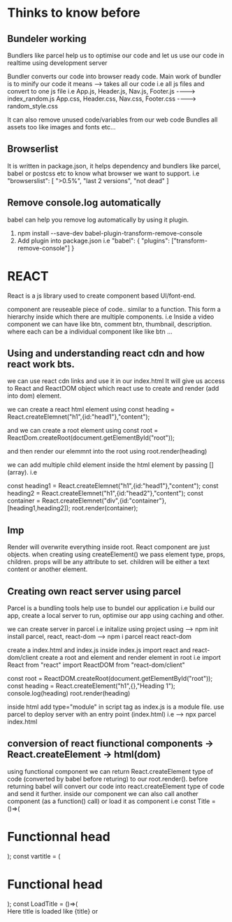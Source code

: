 # Thinks to know before
## Bundeler working
Bundlers like parcel help us to optimise our code and let us use our code in realtime using development server

Bundler converts our code into browser ready code.
Main work of bundler is to minify our code it means --> takes all our code i.e all js files and convert to one js file
i.e
App.js, Header.js, Nav.js, Footer.js ----> index_random.js
App.css, Header.css, Nav.css, Footer.css ----> random_style.css

It can also remove unused code/variables from our web code
Bundles all assets too like images and fonts etc...

## Browserlist
It is written in package.json, it helps dependency and bundlers like parcel, babel or postcss etc to know what browser we want to support.
i.e
"browserslist": [
  ">0.5%",
  "last 2 versions",
  "not dead"
]

## Remove console.log automatically
babel can help you remove log automatically by using it plugin.
1. npm install --save-dev babel-plugin-transform-remove-console
2. Add plugin into package.json
i.e
  "babel": {
    "plugins": ["transform-remove-console"]
  }


# REACT 
React is a js library used to create component based UI/font-end.

component are reuseable piece of code.. similar to a function.
This form a hierarchy inside which there are multiple components.
i.e Inside a video component we can have like btn, comment btn, thumbnail, description.
where each can be a individual component like like btn ...

## Using and understanding react cdn and how react work bts.
we can use react cdn links and use it in our index.html
It will give us access to React and ReactDOM object which react use to create and render (add into dom) element.

we can create a react html element using
const heading =  React.createElemnet("h1",{id:"head1"},"content");

and we can create a root element using 
const root = ReactDom.createRoot(document.getElementById("root"));

and then render our elemmnt into the root using
root.render(heading)

we can add multiple child element inside the html element by passing [] (array).
i.e

const heading1 =  React.createElemnet("h1",{id:"head1"},"content");
const heading2 =  React.createElemnet("h1",{id:"head2"},"content");
const container =  React.createElemnet("div",{id:"container"},[heading1,heading2]);
root.render(container);

## Imp
Render will overwrite everything inside root.
React component are just objects.
when creating using createElement() we pass element type, props, children.
props will be any attribute to set.
children will be either a text content or another element.



## Creating own react server using parcel
Parcel is a bundling tools help use to bundel our application i.e 
build our app, create a local server to run, optimise our app using caching and other.  

we can create server in parcel
i.e
initalize using project using --> npm init
install parcel, react, react-dom --> npm i parcel react react-dom

create a index.html and index.js 
inside index.js import react and react-dom/client
create a root and element and render element in root
i.e
import React from "react"
import ReactDOM from "react-dom/client"


const root = ReactDOM.createRoot(document.getElementById("root"));
const heading = React.createElement("h1",{},"Heading 1");
console.log(heading)
root.render(heading)

inside html add type="module" in script tag as index.js is a module file.
use parcel to deploy server with an entry point (index.html)
i.e --> npx parcel index.html

## conversion of react fiunctional components -> React.createElement -> html(dom) 
using functional component we can return React.createElement type of code (converted by babel before returing) to our root.render().
before returning babel will convert our code into react.createElement type of code and send it further.
inside our component we can also call another component (as a function() call) or load it as component 
i.e
const Title = ()=>(<div><h1>Functionnal head</h1></div>);
const vartitle = (<div><h1>Functional head</h1></div>);
const LoadTitle = ()=>(<div>Here title is loaded like {title} or <Title/></div>);
root.render(LoadTitle);

in above we called Title as a function() call and also as component both return js code (React.createElement) into the LoadTitle component and hence it is not required to convert them again at render as are already converted.
 
## Setting react locally

```sh
npm create vite@latest
```
after running above command select react and javascript.

Then install node_modules from package.json using 
```sh
npm install
```

To run react app 
```sh
npm run dev
```

## Code structure and flow in React app

Important folder is src/ 
In which important files are
App.jsx
App.css
main.jsx
index.css

index.html (inside project folder)

There can be multiple components. But all these components are imported in App component.
from App.js it is imported to main.jsx and from main.jsx it is rendered into index.html

individual_component --> App.jsx --> main.jsx --> index.html

## Basic syntax of jsx and App.jsx 

Rules:
1. Returning a single root element 
2. Closing all Tags
3. Camelcase for most things
4. using className to give class to html tags

In return statement of component we need to have closing tag for an opening tag. we can use different syntax
i.e <button> </button>  OR </button>

In return statement we can only return one individual tag or we can return multiple tag as children to a single div
i.e return <div> <h1> hello </h1> <button> click </button> </div>

We can use () with return to write from next line as return statement will not recognize anything written from next line.
i.e 
```javascript
return (
    <div> 
    <h1> hello </h1> 
    <button> click </button> 
    </div>
    )
```

We can create component and use it inside our App.js like
i.e for Title inside App.jsx

```sh
function Title(){
  return(
    <div>
      <h1>THIS IS TITLE</h1>
    </div>
  )
}
function Description(){
  return(
    <div>
      <h4>THIS IS Description</h4>
    </div>
  )
}

function App(){
  return(
    <div>
      <Title />
      <Description/>
      <Title />
      <Description/>
    </div>
  )
}
```
this code will render Title and Description in App.

## importing a file
To import a file we need to first export it using export keyword in the file

### multiple export / named export

In react we can define multiple component in a single jsx file and export each component but then we have to import it using {}.
i.e
```sh
# Components.jsx

export function Title(){
    return(
      <div>
        <h1>THIS IS TITLE</h1>
      </div>
    )
  }

export function Description(){
  return(
      <div>
        <h1>THIS IS Description</h1>
      </div>
    )
}

# App.jsx

import {Title} from "./Components"
import {Description} from "./Components"

```

### single / default export
for Title component we can export it using 
```sh

# Title.jsx

function Title(){
    return(
      <div>
        <h1>THIS IS TITLE</h1>
      </div>
    )
  }
export default Title
```

then we need to import it in App.jsx using

```sh

# App.jsx

import Title from "./Title"
```

### Exporting both single and default

We can also have both single and default export in same file and can import it in App.
we have to use import for single component like {comp1, comp2} and default using only name.
i.e

```sh
# Title
export function Description1(){
  return(
    <div>
      <h1>This is single export</h1>
    </div>
  )
}

export function Description2(){
  return(
    <div>
      <h1>This is single export 2</h1>
    </div>
  )
}


function Title(){
    return(
      <div>
        <h1>This is Default export</h1>
      </div>
    )
  }

export default Title

# App.jsx

import Title,{Description2, Description1} from "./Title"
              OR
import Title from "./Title"
import {Description1} from "./Title"
import {Description2} from "./Title"

```

## Using javascript {} in jsx

Any code written inside {} in jsx is treated as pure javascript
i.e
```sh
function Title(){
    let name = "gaurang"
    return(
      <div>
        <p>2*2 = {2*2}</p>
        <h4 >My Name is {name}</h4>
        <h4>My Name is {name.toUpperCase()}</h4>
      </div>
    )
  }
```
this will evaluate 2*2 inside {} to give 4 and give name in uppercase.

## Structuring react components

We must import repeating component into one component and then use that one to render in App.jsx
for a product with description and title we must made it one and then render it in App.jsx 
i.e product * 3 --> product tab --> App.jsx

```sh
# Product.jsx

function Product(){
    return(
        <div>
            <h2>Title</h2>
            <h4>Description</h4>
        </div>
    )
}

export default Product

# ProductTab.jsx

import Product from "./product";

function ProductTab(){
    return(
        <div>
            <Product/>
            <Product/>
            <Product/>
        </div>
    )
}

export default ProductTab

# App.jsx

import "./App.css"
import ProductTab from "./ProductTab"

function App(){
  return(
    <ProductTab/>
  )
}

export default App
```

## React Fragment
In React we can not return multiple tag but we can return a parent tag with all child tag wrapped inside it.
But for this we need to create a extra div block which is not good. So we can use react fragment.
which is part of React module which should be imported first
i.e:-
```sh
import React from "react";
function Product(props){
    return(
        <React.Fragment>
            <h2>{product_name}</h2>
            <h4>{product_Description}</h4>
        </React.Fragment
        )}
``` 
OR we can just use <> </> empty tags in latest version. 


## Styling React components

To style components we can either use same css file for multiple component. But we should create css file for each component.
i.e
App.jsx  --> App.css
Product.jsx  --> Product.css
ProductTab.js  --> ProductTab.css

we need to import css file 
i.e for Product.jsx
import "./Product.css"

## Rendering List/Array

To render an array or list in react we mostly use map method to render array as list item
ie
```sh
function App(){
  let fruits =  ["Apple","grape","banana"]
  return(
    fruits.map(item =>{return(
      <li>{item}</li>
    )})
  )
}
```
this will render all items as list.


## USING PROPS

In react/jsx to data can be sent across component in hierarchy (from parent to child).
we send data using attribute or key/value pair in calling child tag.
i.e To passing data to component product
let item = {"id":1,"name":"gaurang"}
<Product key=item.id name=item.name/>

this data will be sent to Product component using prop object.
prop is an default object in which this values are appended 
for console.log(prop)
prop = {"key":1,"name":"gaurang"}

we can just use this prop to access values 
i.e:- prop.key or prop.name

Example of using prop
```sh
# App.jsx
import Product  from "./Product.jsx"
function App(){
  let fruits = ["Apple","grape","banana"] 
  return(
    <>
    <ul>
    <Product data=fruits />
    </ul>
    </>
  )
}
export default App

# Product.jsx

function Product(prop){
  let fruits = prop.data #here data is array[] inside prop object.
  return(
    fruits.map(item =>{return(
    <li>{item}</li>
  )})
  )
}

# This code will print all fruits as list items
```

Example with parent child and grand child
```sh
# App.jsx

import "./App.css"
import ProductTab from "./components/ProductTab"

function App(){
  let product_info = [{
    "id":1,
    "product_name":"Apple",
    "product_description":"Apple is in california",
  },
  { "id":2,
    "product_name":"Samsung",
    "product_description":"Samsung is in Korea",
  },]
  return(
    <ProductTab info={product_info} />
  )
}
export default App

# ProductTab.jsx

import Product from "./Product";
import "./ProductTab.css"
function ProductTab(props){
    let product_info = props.info
    return(
        <div className="product-tab" >
           {product_info.map((item) =>{
            return(
               <Product key={item.id} 
               item_name = {item.product_name} 
               desc={item.product_description} />
            )})}
        </div>
    )
}
export default ProductTab


#Product.jsx
import "./Product.css"
function Product({item_name,desc}){  #Using destructuring
    // let product_name = props.item_name;
    // let product_Description = props.desc;
    return(
        <div className="Product">
            <h2>{item_name}</h2>
            <h4>{desc}</h4>
        </div>
    )
}
export default Product  
```
### Understanding prop in more detail (Namste react)
we can pass prop as a variable like name = "gaurang", 
but if we have an object we can automatically spread it and we can use it directly.
i.e
let obj={name:"gaurang",age:21}
<Restaurant {...obj}>

It will pass prop automatically like 
<Restaurant name="gaurang" age=21>


## Conditional Rendering
1. In react we can do conditional rendering anywhere in {} using && operator or ? : operator

2. In && any condition of left if is true then right side part will be executed/rendered
It returns first falsy value or a component
i.e
const islogged = true
{islogged  && <Logout/>}
if islogged is is true it will return Logout.

const islogged = false
{islogged  && <Logout/>}
if islogged is is true it will return false (value of islogged).

3. using if else
we cannot directly use if else to render component in return statement because of {} (we need to write in it)
but we can use a function to write our condition in and call function in our retuns
i.e 
const isLogged = false;
const renderOne = ()=>{
  if(!isLogged){
    return <Login/>
  }
  else{
    return <Logout/>
  }
}

this shows buttons to either logout or login according to isLogged status.


## One and Two way data binding (Namste react) and event handing and input taking
React only supports one way data binding which means we can only pass data/props from parent to child or (from var to input, and not from input to var). 
i.e
let search = "value"
<input type="text"
    value={search}
    onChange={search=value}/> // this will not works as only search can provide data and onChange cannot change in it because of one way data binding.

const [searchtxt, setSeachTxt] = useState("")

<input type="text"
  value={searchtxt}
  onChange={(e)=>{setSeachTxt(e.target.value)}}/> // Here state variable set method allow us to do two way data binding.
<button>Search - {searchtxt}</button>


## useState()/Hooks in react

Hooks : Special function which allows functional components to use special react features.
i.e useState(), useEffect(), useContext(), useReducer(), useCallback() and more.....

useState() are used to create stateful variable which comes with a setter method.
when we need to change variable value we use set method for particular variable.
It helps to maintain state of variable throughout our file.
So when we change value of variable it will be changed/rendered everywhere.

To create a variable using useState() we create it 
i.e
```sh
let [count,setCount] = useState();
```
useState returns array with a variable and a setter function we need to destructure it to use it.
We can set default value by passing argument to useState().
let [count,setCount] = useState("0");  
Set count to 0 by default.

## Updater Function

It is a function passed as a argument to update state of variable 
When updating a count of variable we might call setCount() one or more time
i.e
value of count = 0

function handler(){
  setCount(count + 1)
  setCount(count + 1)
} 

But it will result to value of count = 1
Because react will batch/combine all setCount method and run it where state of count always stays 0 until updated.
like:

setCount(count + 1)   #setCount(0 + 1)
setCount(count + 1)   #setCount(0 + 1)
setCount(count + 1)   #setCount(0 + 1)

after last call count will be updated to 1

So we can use updater function / pass a function to update count value
i.e

setCount(preValue => preValue + 1)     #setCount(0 => 0 + 1)
setCount(preValue => preValue + 1)     #setCount(1 => 1 + 1)
setCount(preValue => preValue + 1)     #setCount(2 => 2 + 1)

updater function takes pending state to calculate next state.  # current state = 0, pending state = 0, 1 ,2 (each after function call)
react puts updater function into queue and execute all at next render.

It is good practice to use updater function even for single update


## Update object using useState()

we can assign a object to variable
i.e
```sh
let [car,setCar] = useState({year:2024,
                              brand:"Ford",
                              model:"mustang"})
```

how to change using setCar()

```sh
    function change(e){
    setCar(c => ({...car,year : e.target.value}))
  }

    <p>Car is {car.year} {car.brand} {car.model}</p>
    <input type="number" value={car.year} onChange={change} />
```

Because we cannot use car.year directly in {} jsx. we need to use spread car object.


## useEffect
when we want to run some code after a specific render we can use useEffect.
i.e
we can fetch data from api after our website is rendered.

there are different time when useEffect execute code
i.e
1. every time component re-renders
2. once after first render
3. when a specific state variable changes

1. when we want to execute code every time our component render we can create a useEffect with only one callback function to execute

i.e
useEffect(()=>{
    console.log("executed at every time render")
    },);

2. when we want to execute some code only once when our component render for first time we can pass a callback executor and a empty array (dependency array) to useEffect().

i.e
useEffect(()=>{
    console.log("executed at every time render")
    },[]); // will execute only once after first render
useEffect(()=>{
    console.log("executed at every time render")
    },[]); // will execute only once after first render

3. every time some state variable changes we can pass a array of state variables called dependency array. and callback executor.

i.e
const [status, setStatus] = useStatus("offline");
useEffect(()=>{
    console.log("executed at every time render")
    },[status]); // will execute every time when variable changes. 

### clean up function of useEffect
Clean up funciton of useEffect is used to execute function or code when our component is going to re-render.
It is used to clean up (subscription, Event Listners or timers)
i.e
```javascript
import React, { useEffect, useState } from "react";

function TimerComponent() {
  const [count, setCount] = useState(0);

  useEffect(() => {
    const timer = setInterval(() => {
      setCount(prev => prev + 1);
    }, 1000);

    // 🔄 Cleanup function
    return () => {
      clearInterval(timer); // Clean up the interval when component unmounts
      console.log("Timer cleared");
    };
  }, []); // Runs only once on mount

  return <h1>Timer: {count}</h1>;
}

export default TimerComponent;
```

This function starts a timer in the begnning and resets when component rerender


## Config driven Ui 
we can create a config driven ui by taing our data from outer source (api, Data base).
we can set our data to be empty format of array or obj ([],{}), and use a shrimmer UI (loading skeleton) until our data is not fetched.
we can fetch data using useEffect setData into state and re-render our component with our actual UI we need to use.
It involves conditonal rendering
i.e
ShrimmerUI.js (component)
```javascript
<>
<div className="res_list">
{array.map((_,index)=>{return(
    <div key={index} style={{  width: "300px",height:"150px", padding: "10px", backgroundColor:"gray" ,border: "2px solid black", display: "flex", flexDirection: "column", alignItems: "center",}} >
    <h2 style={{ backgroundColor:"gray" ,width: "80%"}} ></h2>
    <p style={{ backgroundColor:"gray" ,width: "80%"}}></p>
  </div>
    )
})}
</div>
</>
```

Restaurant.js (component)

```javascript
<>
<div className="item" >
  <img src={CDN_IMG_URL + card.card.info.cloudinaryImageId} alt=""/>
  <h2>{card.card.info.name}</h2>
  {/* <p>{card.card.info.veg.toString()}</p> */}
  <div className="details">
  <h3>Cuisines: {card.card.info.cuisines.join(", ")}</h3>
  <h3>Location: {card.card.info.locality}</h3>
  </div>
</div>
</> 
```

Body.js (component) where different ui is loaded

  ```javascript
  <>
    <div className="search_input">
    <input type="text"
    value={searchtxt}
    onChange={(e)=>{setSeacshTxt(e.target.value)}}/>
    <button onClick={()=>{filter(searchtxt)}}>Search</button>
    </div>

    <div className="res_list">
    {filteredData.length === 0 ? <ShrimmerUi/> : filteredData.map((item)=>{
      return item.card.card.info ? <RestaurantCard key={item?.card?.card?.info?.id} {...item} filtertext={searchtxt} /> : null;
    })}
    </div>
  </>
  ```

## React Form Handing
We can create a form and handle the inputs using state and setState functions.

### Controlled components
Any component which is handled by react to set there value at change of input using state change it is called controlled component.
component which uses 
1. state
2. onChange function (Event Handling)
3. setState to change state 

### Handling Form in react
1. write html and add value and onChange.
2. create a state to handle value and set value of html to state.
3. handle state using a function invoked on onChange and use event to get value of element .

IMP --> Dont use single function for different onChange as it will manipulate others value to.

i.e
```javascript
const [name,setName] = useState("");
const [selectValue,setSelectVlaue] = useState("");
const [textArea,setTextValue] = useState("");
const [data,setData] = useState({});

function handleNameChange(e){
  setName(e.target.value);
}
function handleSelectChange(e){
  setSelectVlaue(e.target.value);
}
function handleTextChange(e){
  setTextValue(e.target.value);
}

function onSubmit(){
  const data={
    name,
    selectValue,
    textArea
  }
  setData(data)
}


<form onSubmit={onFormSubmit}>
<input 
type="text"
value={name}
onChange={handleNameChange}/>

<select value={selectValue} onChange={handleSelectChange}>
<option value="react">React</option>
<option value="vue">Vue</option>
</select>

<textarea value={textArea} onChange={handleTextChange} rows="3"></textarea>
</form>
```


### Handling form using react-form-hook
Using react-hook-form we can create form and use functionality like validation, error checks, isSubmitting, print error message.

we need to install react-hook-form
i.e --> npm install react-hook-form

we need to import useFrom from react-hook-form and get important methods from it using destructuring 
i.e
```javascript
import {useForm} from "react-hook-form"

const {register,handleSubmit,formState:{error, isSubmitting}} = useForm();
```

now we can use them in our form.

#### register:- 
It is use to register our form elements (input, select...) so that react-hook-form can track changes in it.
in this we pass a name and fields which help us to set constraints on our input.
i.e register(name,fields);
we need to spread our register() in input.
i.e 
```javascript
<input {...register(
  "firstname",
  {
    required:true,

    minlength:{value:6,
    message:"not working" }, 
    
    pattern:{value:/^[A-Za-z]+$/i, 
    message:"pattern not found"}
    }
    )} />
```
#### handleSubmit:- 
we can handle Submit and data using our handleSubmit(), we can pass our submit function and it gives us our data as object argument.
so we can handle data like.

i.e
```javascript
function submit(data){
  console.log(data);
  console.log("name:", data.name);
}
<form onSubmit={handleSubmit(submit)} >
<input type="submit">
</form>

```
#### errors:- 
we can show  our errors in field using errors object which provided by react-hook-form and provide object and name of input used to registed it which has message and type of error.
i.e 
if our input which is registered as name has minlenght:6 and message:"not working"
errors{
  name:{
    type:minlength,
    message:"not working"
  },
  textarea:{
    type:minlength,
    message:"text not working"
  }
}  

we can access this error.name.message to print error 
AND 
conditonally add or remove classname to our input to style
i.e
```javascript
 <input className={errors.name ? "name-error" : ""} // classname to show error conditionally
  {...register("name",
    { required:true,   
      minLength:{value:6,message:"Not working"}, 
      pattern:{value:/^[A-Za-z]+$/i, message:"pattern error"}})} />
  
  {errors.name && <p>{errors.name.message}</p>}  // error message showing conditonally
    
```

#### prevent multiple submission
we can use isSubmitting flag of formState to check weather the form is submitted or still submitting to prevent multiptle submit.
we can disable our submit button when isSubmitting is true 

i.e
```javascript
function submit(data){
  console.log(data);
  console.log("name:", data.name);
}
<form onSubmit={handleSubmit(submit)} >
<input type="submit" disabled={isSubmitting}>
</form>

```

## React-router-dom

While using react-router-dom for navigation in our web app we can setup and use it we need to Install it
i.e
npm i react-router-dom

### Creating Routes 
we can creates route for application using createBrowserRouter by specifing each route in an array as object like
[{
  path:"",
  element:"",
  children:{}
},]

i.e
import {createBrowserRouter} from "react-router-dom

const App = ()=>{
  const routes = createBrowserRouter(
    [
      {
        path:"/",
        element:<Home/>
      },
      {
        path:"/user",
        element:<User/>
      },
      {
        path:"/about",
        element:<About/>
      },
    ]
  )
}

### Using routes 
To  use our routes we first need to return RouterProvider and pass our router(with routes) inside it, then according to our route component will be loaded into App component.
i.e 
import {createBrowserRouter, RouterProvider} from "react-router-dom

const App = ()=>{
  const routes = createBrowserRouter(
    [
      {
        path:"/",
        element:<Home/>
      },
      {
        path:"/user",
        element:<User/>
      },
      {
        path:"/about",
        element:<About/>
      },
    ]
  )
  return(
    <RouterProvider router={routes}>
  )
}

Now we can use our routes to access specific components.

### Using Link and NavLink
we can use Link or NavLink instead of <a></a> tag as it will reload whole page.
we can use Link and NavLink with a prop to="/", which routes to specific route.
i.e
<Link to="/">Home</Link>
<Link to="/about">About</Link>
<Link to="/user">User</Link>

#### Diff btw Link vs NavLink
Link and NavLink are both almost similar but NavLink provide different values from props to know state of link and add class accordingly
i.e
```javascript
<NavLink to="/" className={(props)=>{props.isActive ? "active-link" : ""}}>Home</NavLink>
<NavLink to="/about" className={(props)=>{props.isActive ? "active-link" : ""}}>About</NavLink>
<NavLink to="/user" className={(props)=>{props.isActive ? "active-link" : ""}}>User</NavLink>
```

### Parameter routes and useParams()

We can have parameter route which are always dynamic 
i.e 
/user/112 OR /user/gaurang OR /user/gau1123

we can render component based on specific route using placeholder after (:)
Like ---> /user/:id
i.e
const App = ()=>{
  const routes = createBrowserRouter(
    [
      {
        path:"/",
        element:<Home/>
      },
      {
        path:"/user",
        element:<User/>
      },
      {
      path:"/user/:id",      // like this (not using children as is seperate component and not inside user )
      element:<UserId/>,
      }]
      )

  return(
    <RouterProvider router={routes}>
  )
}

so when we will visit path like /user/123 OR /user/gaurang OR /user/gavu1123 it will load UserId component.

#### useParams()
Now we can use the id placeholder from our url to access specific data or something or get the id value.
To get  id value we use useParams.
i.e
const {id} = useParams()

there might be multiple parameters for url/route like /user/:id/:reportno

we can access them like 
const {id,reportno} = useParams()

we can than use the data to show or load specific values.

### Nested Routes and outlet
#### Creating nested routes
when we want to change part or tab of our screen like from option to either see search or product etc  we can use nested route. 

We can create nested routes like 
/dashboard/profile OR /dashboard/report OR /dashboard/income

using i.e

const App = ()=>{
  const routes = createBrowserRouter(
    [
      {
        path:"/",
        element:<Home/>
      },
      {
        path:"/user",
        element:<User/>,
        children:[
          {
          path:"profile",      // like this inside children as to render inside User component
          element:<UserProfile/>,
          },
          {
          path:"report",      // like this
          element:<UserReport/>,
          },
        ]
      }
    ]
  )
  return(
    <RouterProvider router={routes}>
  )
}

#### use nested component using outlet
to use nested component inside out parent/main component we need to use outlet to render our child component 
Like incase of /user/profile we need to render <UserProfile> inside <User>

import {outlet} from "react-router-dom"
const User = ()=>{
  return{
    <>
    It can change 
    <outlet/>
    </>
  }
}

this will render the component inplace out outlet accoring to the route 
like 
for UserProfile will load <UserProfile/> 
for UserReport will load <UserReport/>

### using useNavigate() for navigation through button 
When we want to navigate user from a page to another using a btn click we can do this by using useNavigate().
useNavigate will provide us method which will reroute us according to path given.
i.e
import {useNavigation} from "react-router-dom"
const App = ()=>{
  const navigate = useNavigate();
  function onClickme(){
      navigate("/");  // path to navigate
  }
  return(
    <button onClick={onClickme}>Click ME</button>
  )
}

this will navigate user to path "/".

### Error Page handling 404
we can create a route to path "*" which will render same component for all not know or illegal path.
i.e

const App = ()=>{
  const routes = createBrowserRouter(
    [
      {
        path:"/",
        element:<Home/>
      },
      {
        path:"/user",
        element:<User/>,
      },
      {
        path:"*",
        element:<NotFound/>
      }
    ]
  )
  return(
    <RouterProvider router={routes}>
  )
}

### useSearchParams()
It help use to handle the query string parameters like
?q="how to"

this query is written after a path and we can use useSearchParam to get the query in the component
useSearchParam return an array which has a object, which has a get method, which is used to get parameter value based on name (when have multiple parameters).
i.e 
const App = ()=>{
  const routes = createBrowserRouter(
    [
      {
        path:"/search",
        element:<Search/>
      },
    ]
  )
  return(
    <RouterProvider router={routes}>
  )
}

-----> Search.jsx

for url like localhost:1234/search?q=react&sort=latest

import {useSearchParams} from "react-router-dom"
const Search=()=>{
  const [seachParam] = useSearchParams();
  const query = searchParams.get("q");
  const sort = searchParams.get("sort");
return (
    <div>
      <h2>Search Query: {query}</h2>
      <p>Sort By: {sort}</p>
    </div>
)
}

export default Search

### <Navigate> component
we can use Navigate  component to navigate to the path.
i.e
if(!user){
  <Navigate to="/" >
}

This will navigate us to "/" path if the user is not set.
we can also set replace prop (without value) to not add the last visited path from where we are navigate into history of browser
i.e after Login and navigate to another path we do not need to navigate back to the login path. so we can use repace.
i.e ---> Login.jsx
if(username=="gaurang" && password=="correct"){
  <Navigate to="/home" replace />     // This will not add the login path to history so on clicking back btn user cannot go to login path again.
}



## Lifting state up
When we have multiple component with same kind of state variable defined in each. whicch are not in sync to each other.
If we want them to have same state variable, so to show or share same info we can use sate lifting.

State Lifting: It mean lift state up to nearest common parent and pass state and setState() to all child where we want.
then we can use setState() to change value in one child and will reflect change in all others too.

For example to share state between two student report component with parent App
i.e
      APP  (will have state and setState())
     /   \
    /     \ 
 report   report

1. Lift state to nearest common parent
import {useState} from "react"
const App = ()=>{
  const [marks,setMarks] = useState(70)
  return (
    <Report marks={marks} setMarks={setMarks}>
  )
}
const Report =({marks, setMarks})=>{
  return(
    <div>
    <p>show marks: {marks}</p>
    <button onClick(()=>{setMarks(marks + 1)})> ADD +1 <button>
    </div>
  )
}

## UseContext() hook / Api
To pass information to child and grand child componenet we used props
i.e
APP (props)
 |
 |
ChildA (props)
 |
 |
ChildB (props)

This is called prop drilling
where we need to pass data to ChildA too even if doesnt want it.
To avoid this and use/pass data more efficiently we can use useContext()

To use useContext we need to follow this steps
1. create context using usecontext()
i.e const UserContext = useContext()

2. create a state or value to pass using useContext().
i.e 
const [user,setUser] = useState({name:"gaurang",email:"gau@email.com"});

3. wrap app or top most parent component with contextProvider and pass **value or multiple value as object**, also export the context.
i.e
<UserContext.Provider value={{user,setUser}}> 
<!-- <UserContext.Provider values={user}>  -->
<ChildA>
<UserContext.Provider/>

export {UserConstext}

4. in ChildB or where you want to use context,import context and useContext and using useContext(UserContext) we can get value passed from context.
i.e
import UserContext from '../../index.js' 
import {useContext} from 'react'

const {user:{name,email}, setUser} = useContext(UserContext); // if sent i.e value={{user,setUser}}
return(
  <>
  <p>{name}</p>
  <p>{email}</p>
  </>
)

OR
IF SENNT LIKE
<UserContext.Provider values={setUser}> 
we can direclty get setUser.

const setUser = useContext(UserContext)

We can use Context Api like this.

## useRef
useRef() allow us to store reference of a dom element or a variable thats not needed for rendering(change). inside a object in key  name current.

### refering local variable
i.e
let value = useRef()
It will create a object with key current set as undefined.
i.e
value = {
  current : undefined;
}

we can change value using --> value.current = 10;

### passing initial value
we can also pass initial value to set initial value.
i.e 
let value = useRef(10) 

will set 
value = {
  current:10;
}

### refering dom element
we can also refer to a dom element using useRef() and set a attribute ref to our html element and set value to name of ref.
i.e
const btn = useRef()
useEffect(()=>{                             
  btn.current.style.backgroundColor = "red"      // Must be used inside useEffect as btn will only assigned after component render
})
<button ref{btn}>Click me</button>

now our btn.current will have <button> element
which can be use to style or don anything on it
i.e 
btn.current.style.backgroundColor = "red"; 


## useMemo() 
useMemo() is used to memoize/cache the output of a expensive calculation or function. 
only when state variable passed as dependency changes new calculation will be done and return value.
If component rerender by any other mean a memoized value is used if value remain same (state variable of parent component).  
It will return last saved value for same input.

we can use useMemo()
i.e

let memoizevalue = useMemo(()=>calucativeFunction,[dependency array])

calucativeFunction is the expensive function whose result we want to track.
and dependency array is all variable whose value change calls the function.

i.e
```javascript
  const [numA, setNumA] = useState(0);
  const [numB, setNumB] = useState(0);
  const [calAb, setCalAB] = useState({a:0,b:0})
    function calculate(calAb){
        for (let i = 0; i < 1000000000; i++) {}
        console.log(calAb.a);
        
        return Number(calAb.a)+Number(calAb.b);
    }
  const sumChange = useMemo(()=>calculate(calAb), [calAb],[]);
   

  return(
    <div>
    <input type="number" value={numA} onChange={(e)=>{setNumA(Number(e.target.value))}}/>
    <input type="number" value={numB} onChange={(e)=>{setNumB(Number(e.target.value))}}/>
    <button onClick={()=>{(numA != calAb.a || numB != calAb.b) ? setCalAB({a:numA,b:numB}):null }}>Click me</button>  /// must check if object value is changing
    <p>{sumChange}</p>
    </div>
  )

```
While using useMemo we can only set dependency array value to those at whose value change we want to call calculativeFunction.
**If we use object we need to check if value is changed before setting the value otherwise it will always rewrite the value of object changing value and calling calculate().**

## memo()
we can use memo to wrap our child to let it not rerender even if our parent re-render (skipping all jsx conversion/ useeffect calcuations and all...).
But it will only work if we are not passing any prop which is not changing. 
**If we are passing prop it can be a primitive type because memo does shallow comparision (only value check not address).** 
i.e
```javascript
import {memo, useState} from 'react'

const Child = memo(()=>{
    console.log("Child render only once")
    return(
      <div>Will not re-render</div>
    )
})

const Parent = () =>{
    const [num,setNum] = useState(0);
    console.log("Parent render")
    function handleClick(){
        setNum(prev => prev + 1);
    }
  return(
    <div>
    <p> IT will render again </p>
    <button onClick={handleClick}>Click</button>
    <Child/>
    </div>
  )
} 
export default Parent;
```

In this every time we click btn it will render parent but not child.

### using memo with useMemo()
when we are passing any function/object prop whose reference will always be different and will rerender our child component.
But we can use useMemo to prevent this. 
i.e
```javascript
import {memo, useState} from 'react'

const Child = memo(({obj, handleClick})=>{
    console.log("Child render only once")
    return(
      <div>obj: {obj.a}</div>
    )
})

const Parent = () =>{
    const [num,setNum] = useState(0);
    const obj =  useMemo(()=>{a:"gavu",b:1},[]);
    const handleClick=useMemo(()=> setNum(prev => prev + 1),[]);
    console.log("Parent render")
  
  return(
    <div>
    <p> IT will render again </p>
    <button onClick={handleClick}>Click</button>
    <Child obj={obj} handleClick={handleClick}/>
    </div>
  )
} 
export default Parent;
```

In noraml way if we even pass handleClick it would  re-render the child but because it is memoised and child is in memo() it does not rerender child.

## useCallback()
Similar to useMemo with function useCallback is exactly same and is used  for same purpose only  difference between them is useMemo cam momoise different data type but  useCallback is specially for functions.
we can use it just the same way as useMemo for function
i.e
```javascript
import {memo, useState} from 'react'

const Child = memo(({obj, handleClick})=>{
    console.log("Child render only once")
    return(
      <div>obj: {obj.a}</div>
    )
})

const Parent = () =>{
    const [num,setNum] = useState(0);
    const handleClick=useCallback(()=> setNum(prev => prev + 1),[]);
    // OR
    // function handleClick(){
    //   setNum(prev => prev + 1)
    //   }
    // const handleClick=useCallback(handleCallback,[]);
    console.log("Parent render")
  
  return(
    <div>
    <p> IT will render again </p>
    <button onClick={handleClick}>Click</button>
    <Child obj={obj} handleClick={handleClick}/>
    </div>
  )
} 
export default Parent;
```

## useReducer()
It is used to maintain functions which are used to operate on state when functions are complex and big to manage.
We use it when we have complex state to manage 
i.e
state={
  something:something,
  something:something,
  something:[something,something,something,],
  }
but if we have normal or state which is not complex we can use useState 
i.e state = 20 OR state="hello"

useReducer is similar to useState which returns a state variable and a function.
i.e const [state, dispatch] = useReducer(reducer,{count:0}) 

### reducer
**IMP START**
reducer performs resetting on state (state is immutable) according to the type it has received. and payload of action
i.e type = increment => return state+1    OR    type = decrement => return state-1
or 
IF complex state={id:1,name:"gaurang",location:"rajkot"}
type = "change location", payload = "veraval" => return {...state,location=action.payload}


**IMP END**
It takes a reducer function which has two parameters state and action.
where state would be variable created by a useReducer, and a action which would be a object conataining type key with value of what to do.
The reducer function will get its action from the dispatch function. 
i.e
function reducer(state, action){

  return state
}

where action would be like {type:"increment"} or {type:"decrement"} which it will receive from dispatch.

### dispatch
dispatch function is called from the handler function and it should pass type and payload as argument i.e {type:"change location",payload:"veraval"}
i.e
()=>{
  dispatch({type:"increment"})
}

reducer(state, action)  ==> useReducer(reducer,{count:0}) ==> state & dispatch({type:"increment"})
      ^                                                                  ∨
      |                                                                  |
      --------------------------------------------------------------------

i.e
```javascript
import { useReducer } from 'react'

const Reducer = () => {
  function reducer(state,action){
    switch (action.type){
      case "plus":{
        return {count: state.count+1}
      }
      case "minus":{
        return {count: state.count-1}
      }
      default:{
        return state
      }
    }
  }

  const [state,dispatch] = useReducer(reducer,{count:0})
  return (
    <div>
        <button onClick={()=>{dispatch({type:"plus"})}}>+</button>
        <p>{state.count}</p>
        <button onClick={()=>{dispatch({type:"minus"})}}>-</button>
    </div>
  )
}

export default Reducer  
```

**IMP** --> useReducer is superset of useState. 
It also returns a state and a function to manipualte state, and it takes a reducer/handler function ans the inital state.

our reducer / handler function have two argument a state and a action.
A state is what returned by the useReducer and a Action.
Action is used to define type of action to perform by achecking value of type.
and a payload if any to change the value of the state.

i.e Action and PAYLOAD for increment in reducer or handler function
action={type:"Increment",payload:"{count:state.count+1}"} //IF const [state, dispatch] = useReducer(reducer,{count:0})

i.e Action and PAYLOAD for decrement
action={type:"Decrement",payload:"{count:state.count-1}"} //IF const [state, dispatch] = useReducer(reducer,{count:0})

Dispatch: It is called with type and payload to invoke reducer function and update state according to type and payload.

## Custom Hook
We can create custom hook by creating a function as HOOK IS A FUNCTION.

1. must start with prefix (use)
2. we can use built in hooks in it
3. should not create side effect (side effect must be managed by useEffect outside hook).
4. create pure function hooks (for same input always generate same output, must not change state variables)

we can create a custom hook to return context value like
If a UserContext retrun values {username,email,location} to use it we need to import useContext, UserContext in aa seperate file.
so we can create a hook to return this value and only need to export this hook.
i.e
```javascript
import {useContext, createContext, useContext} from 'react'

// Assume we already have created context
export const useUserContext = () =>{
    const context = useContext(UserContext)
    return context;
}
```

To use 
```javascript
import {useUserContext} from './App'

const {username,email,location} = useUserContext();

```
**Error handling with custom hook**
We ccan throw custom error while creating custom hook
i.e
import {useContext, createContext, useContext} from 'react'

// Assume we already have created context
```javascript
export const useUserContext = () =>{
    const context = useContext(UserContext);
    if(context === undefined){                //Throwing error if undefined
      throw new Error("Context is Undefined");
    }

    return context;
}
```

## Error Boundries 
It is a way to catch error and either show or log error in file and also can provide reload btn.
We can use error boundry in functional components using react-error-boundary package
using error boundries we can do

1. show error
2. show specific error message (need component rendering)
3. reset button to reload boundary
4. log error and error stack (in console or file).

i.e 
npm install react-error-boundary

It provides us a component <ErrorBoundary/> which is used to wrap our nearest parent component in which we want to use error boundary (we can wrap particular component too).
i.e
```javascript
import {ErrorBoundary} from "react-error-boundary"
<ErrorBoundary/>    
<Parent/>
<ErrorBoundary/>
```

### fallback
To show error to user we can use fallback prop in <ErrorBoundary/> and pass either a html element or a component to show error
i.e
```javascript
import {ErrorBoundary} from "react-error-boundary"
<ErrorBoundary fallback={<p>"SOMETHING WENT WRONG"</p>} />    
<Parent/>
<ErrorBoundary/>
```
This will show user a <p> element with text "SOMETHING WENT WRONG", and not a blank white screen.

We can also pass a component instead of html
i.e
```javascript
// -----> Render ERROR Component
export defalut const ErrorComponent = ()=>{
  return(
    <div style={{height:"100vh", margin:"auto"}}>
    <p>"SOMETHING WENT WRONG"</p>
    </div>
  )
}
```
```javascript
// ------> App.js
import {ErrorBoundary} from "react-error-boundary"
<ErrorBoundary fallback={<ErrorComponent/>} />    
<Parent/>
<ErrorBoundary/>
```

### Show specific error using fallbackrender={}
We can show specific error using fallbackrender. It will give our component access to the error object which we can print error.message
i.e
```javascript
// -----> CUSTOM ERROR PAGE
export defalut const ErrorComponent = ({error})=>{
  return(
    <div style={{height:"100vh", margin:"auto"}}>
    <p>"SOMETHING WENT WRONG"</p>
    <p>{error.message}</p> // display error message
    </div>
  )
}
```
```javascript
// ------> App.js
import {ErrorBoundary} from "react-error-boundary"
<ErrorBoundary fallbackrender={<ErrorComponent/>} />    // using fallbackrender as it providers error obj.
<Parent/>
<ErrorBoundary/>
```

### Log error and error stack in console using onError={} prop   (NOT IN DISPALY BUT IN CONSOLE)
we can use fallback and then onerror={logError} to call logError function which will have access to error and info(error stack).
onerror={} provide error and a info(call stack) which we can need to convert to json to display.

i.e
```javascript
// -----> Logging Error in console
export defalut const ErrorComponent = ({error})=>{
  return(
    <div style={{height:"100vh", margin:"auto"}}>
    <p>"SOMETHING WENT WRONG"</p>
    <p>{error.message}</p> // display error message
    </div>
  )
}
```
```javascript
// ------> App.js
import {ErrorBoundary} from "react-error-boundary"

const logError = ({error, info})=>{
  console.log("Error is ", error.message)
  console.log("Error stack is ", JSON.stingify(info))     // LOG ERROR STACK
}

<ErrorBoundary fallbackr={<ErrorComponent/>} onError={logError} />    
<Parent/>
<ErrorBoundary/>
```

### Provide reset button to reload page using resetBoundary hook
reat-error-boundary hook provide us hook useErrorBoundary() which provide a function resetBoundary() which reloads the nearest boundary.
We can use this hook inside our error component to have btn click function.

i.e
```javascript
// -----> Logging Error in console
import {useErrorBoundary} from "react-error-boundary" // IMPORT useErrorBoundary

export defalut const ErrorComponent = ({error})=>{
  const {resetBoundary} = useErrorBoundary();       // useErrorBoundary() to get resetBoundary()

  return(
    <div style={{height:"100vh", margin:"auto"}}>
    <p>"SOMETHING WENT WRONG"</p>
    <p>{error.message}</p>
    <button onClick={resetBoundary}>TRY AGAIN</button>    // USE RESET BOUNDARY FUNCTION
    </div>
  )
}
```
```javascript
// ------> App.js
import {ErrorBoundary} from "react-error-boundary"
<ErrorBoundary fallbackr={<ErrorComponent/>} />    
<Parent/>
<ErrorBoundary/>
```

## Portals in react
Portal in react allow us to add code into a specific dom parent
i.e 
Add code inide poratl class

<div id="root">NOT RENDERED</div>
<div class="portal"></div>

when ever our component will be rendered it will be added to the portal.

It is very usefull in creating popup and modals(similar to popup but dont allow to interacting with restof site in background unti X closed).

we can create a component to render login from on click by setting a state.
whenever state is true show login popup when it is false close popup. we can so this by renturning our component inside a ReactDom.createPortal() and passing jsx and dom element of where to load.
i.e
return ReactDom.createPortal(
  <>
    <div>THIS CODE WILL BE SENT TO DOM ELEMENT PORTAL</div>
  </>
  ,document.querySelector(".portal")
) 

Now it will be rendered into dom element portal when ever component is called.
i.e
```javascript
// -----> LoginPopup.jsx
import ReactDOM from 'react-dom'

const Login = ({setModal}) => {
    function handler(){
        setModal(false)
    }
  return ReactDOM.createPortal(       // RETURNING  inside React.DOM  
    <>
    <div className='modal-wrapper'></div>
    <div className='login-popup'>
        <p>
          Lorem ipsum, dolor sit amet consectetur adipisicing elit. Earum
          dignissimos molestias delectus, unde porro laboriosam officia tempore
          laborum consectetur ullam incidunt, quia nulla ex assumenda enim.
          Vitae blanditiis esse obcaecati? A cupiditate deserunt dolorem
          accusamus nobis quz
        </p>
        <button onClick={handler}>Close</button>
    </div>
    </>
    ,document.querySelector(".portal")  // DOM ELEMENT WHERE TO RENDER
  )
}
```

```javascript
// -----> Header.jsx
import Login from './Login'
import { useState } from 'react';

const PropHeader = () => {
    const [modal, setModal] = useState(false);
    function openpopup(){
        setModal(true)
    }
  return (
      <>
          <nav>
        <div className="links">
          <ul>
            <li><button className="">Home</button></li>
            <li><button onClick={openpopup}>Login</button></li>
          </ul>
        </div>
      </nav>
      {modal && <Login modal={modal} setModal={setModal} />}
      </>
  )
}
```

will add <Login /> inside portal when state is true. and remove when state is false